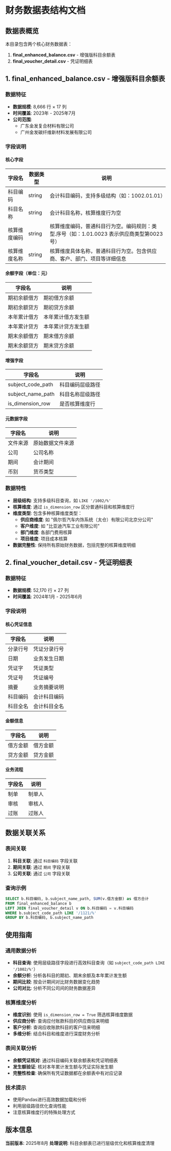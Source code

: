 # 财务数据表结构文档

## 数据表概览

本目录包含两个核心财务数据表：

1. **final_enhanced_balance.csv** - 增强版科目余额表
2. **final_voucher_detail.csv** - 凭证明细表

## 1. final_enhanced_balance.csv - 增强版科目余额表

### 数据特征
- **数据规模**: 8,666 行 × 17 列
- **时间覆盖**: 2023年 - 2025年7月
- **公司范围**: 
  - 广东金发复合材料有限公司
  - 广州金发碳纤维新材料发展有限公司

### 字段说明

#### 核心字段
| 字段名 | 数据类型 | 说明 |
|--------|----------|------|
| 科目编码 | string | 会计科目编码，支持多级结构（如：1002.01.01） |
| 科目名称 | string | 会计科目名称，核算维度行为空 |
| 核算维度编码 | string | 核算维度编码，普通科目行为空。编码规则：类型.序号（如：1.01.0023 表示供应商类型第0023号） |
| 核算维度名称 | string | 核算维度具体名称，普通科目行为空。包含供应商、客户、部门、项目等详细信息 |

#### 余额字段（单位：元）
| 字段名 | 说明 |
|--------|------|
| 期初余额借方 | 期初借方余额 |
| 期初余额贷方 | 期初贷方余额 |
| 本年累计借方 | 本年累计借方发生额 |
| 本年累计贷方 | 本年累计贷方发生额 |
| 期末余额借方 | 期末借方余额 |
| 期末余额贷方 | 期末贷方余额 |

#### 增强字段
| 字段名 | 说明 |
|--------|------|
| subject_code_path | 科目编码层级路径 |
| subject_name_path | 科目名称层级路径 |
| is_dimension_row | 是否核算维度行 |

#### 元数据字段
| 字段名 | 说明 |
|--------|------|
| 文件来源 | 原始数据文件来源 |
| 公司 | 公司名称 |
| 期间 | 会计期间 |
| 币别 | 货币类型 |

### 数据特性
- **层级结构**: 支持多级科目查询，如 `LIKE '/1002/%'`
- **核算维度**: 通过 `is_dimension_row` 区分普通科目和核算维度行
- **维度类型**: 包含多种核算维度类型：
  - **供应商维度**: 如 "佩尔哲汽车内饰系统（太仓）有限公司北京分公司"
  - **客户维度**: 如 "比亚迪汽车工业有限公司"  
  - **部门维度**: 各部门费用核算
  - **项目维度**: 项目成本核算
- **数据完整性**: 保持所有原始财务数据，包括完整的核算维度明细

## 2. final_voucher_detail.csv - 凭证明细表

### 数据特征
- **数据规模**: 52,170 行 × 27 列
- **时间覆盖**: 2024年1月 - 2025年6月

### 字段说明

#### 核心凭证信息
| 字段名 | 说明 |
|--------|------|
| 分录行号 | 凭证分录行号 |
| 日期 | 业务发生日期 |
| 凭证字 | 凭证类型 |
| 凭证号 | 凭证编号 |
| 摘要 | 业务摘要说明 |
| 科目编码 | 会计科目编码 |
| 科目全名 | 会计科目全名 |

#### 金额信息
| 字段名 | 说明 |
|--------|------|
| 借方金额 | 借方金额 |
| 贷方金额 | 贷方金额 |

#### 业务流程
| 字段名 | 说明 |
|--------|------|
| 制单 | 制单人 |
| 审核 | 审核人 |
| 过账 | 过账人 |

## 数据关联关系

### 表间关联
1. **科目关联**: 通过 `科目编码` 字段关联
2. **期间关联**: 通过 `期间` 字段关联
3. **公司关联**: 通过 `公司` 字段关联

### 查询示例
```sql
SELECT b.科目编码, b.subject_name_path, SUM(v.借方金额) as 借方合计
FROM final_enhanced_balance b
LEFT JOIN final_voucher_detail v ON b.科目编码 = v.科目编码
WHERE b.subject_code_path LIKE '/1121/%'
GROUP BY b.科目编码, b.subject_name_path
```

## 使用指南

### 通用数据分析
- **科目查询**: 使用层级路径字段进行高效科目查询（如 `subject_code_path LIKE '/1002/%'`）
- **余额分析**: 分析各科目的期初、期末余额及本年累计发生额
- **期间比较**: 按会计期间对比财务数据变化趋势
- **公司对比**: 分析不同公司间的财务数据差异

### 核算维度分析
- **维度识别**: 使用 `is_dimension_row = True` 筛选核算维度数据
- **供应商分析**: 查询应付账款科目的供应商往来明细
- **客户分析**: 查询应收账款科目的客户往来明细
- **多维分析**: 结合科目和维度进行深度财务分析

### 表间关联分析
- **余额凭证核对**: 通过科目编码关联余额表和凭证明细表
- **发生额验证**: 核对本年累计发生额与凭证实际发生额
- **完整性检查**: 确保所有凭证数据都在余额表中有对应记录

### 技术提示
- 使用Pandas进行高效数据加载和分析
- 利用层级路径优化查询性能
- 注意核算维度行的特殊处理方式

## 版本信息

**当前版本**: 2025年8月
**处理说明**: 科目余额表已进行层级优化和核算维度清理
